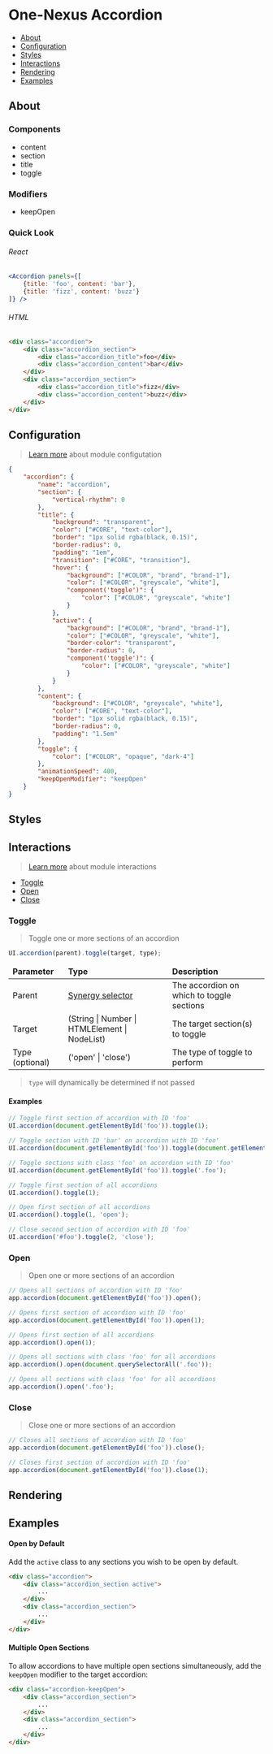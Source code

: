 # One-Nexus Accordion

* [About]()
* [Configuration]()
* [Styles]()
* [Interactions]()
* [Rendering]()
* [Examples]()

## About

### Components

* content
* section
* title
* toggle

### Modifiers

* keepOpen

### Quick Look

###### React

```jsx
<Accordion panels={[
    {title: 'foo', content: 'bar'},
    {title: 'fizz', content: 'buzz'}
]} />
```

###### HTML

```html
<div class="accordion">
    <div class="accordion_section">
        <div class="accordion_title">foo</div>
        <div class="accordion_content">bar</div>
    </div>
    <div class="accordion_section">
        <div class="accordion_title">fizz</div>
        <div class="accordion_content">buzz</div>
    </div>
</div>
```

## Configuration

> [Learn more]() about module configutation

```json
{
    "accordion": {
        "name": "accordion",
        "section": {
            "vertical-rhythm": 0
        },
        "title": {
            "background": "transparent",
            "color": ["#CORE", "text-color"],
            "border": "1px solid rgba(black, 0.15)",
            "border-radius": 0,
            "padding": "1em",
            "transition": ["#CORE", "transition"],
            "hover": {
                "background": ["#COLOR", "brand", "brand-1"],
                "color": ["#COLOR", "greyscale", "white"],
                "component('toggle')": {
                    "color": ["#COLOR", "greyscale", "white"]
                }
            },
            "active": {
                "background": ["#COLOR", "brand", "brand-1"],
                "color": ["#COLOR", "greyscale", "white"],
                "border-color": "transparent",
                "border-radius": 0,
                "component('toggle')": {
                    "color": ["#COLOR", "greyscale", "white"]
                }
            }
        },
        "content": {
            "background": ["#COLOR", "greyscale", "white"],
            "color": ["#CORE", "text-color"],
            "border": "1px solid rgba(black, 0.15)",
            "border-radius": 0,
            "padding": "1.5em"
        },
        "toggle": {
            "color": ["#COLOR", "opaque", "dark-4"]
        },
        "animationSpeed": 400,
        "keepOpenModifier": "keepOpen"
    }
}
```

## Styles

## Interactions

> [Learn more]() about module interactions

* [Toggle]()
* [Open]()
* [Close]()

### Toggle

> Toggle one or more sections of an accordion

```js
UI.accordion(parent).toggle(target, type);
```

<table>
    <thead>
        <tr>
            <td><b>Parameter</b></td>
            <td><b>Type</b></td>
            <td><b>Description<b/></td>
        </tr>
    </thead>
    <tbody>
        <tr>
            <td>Parent</td>
            <td><a href="#">Synergy selector</a></td>
            <td>The accordion on which to toggle sections</td>
        </tr>
        <tr>
            <td>Target</td>
            <td>(String | Number | HTMLElement | NodeList)</td>
            <td>The target section(s) to toggle</td>
        </tr>
        <tr>
            <td>Type (optional)</td>
            <td>('open' | 'close')</td>
            <td>The type of toggle to perform</td>
        </tr>
    </tbody>
</table>

> `type` will dynamically be determined if not passed

#### Examples

```js
// Toggle first section of accordion with ID 'foo'
UI.accordion(document.getElementById('foo')).toggle(1);

// Toggle section with ID 'bar' on accordion with ID 'foo'
UI.accordion(document.getElementById('foo')).toggle(document.getElementById('bar'));

// Toggle sections with class 'foo' on accordion with ID 'foo'
UI.accordion(document.getElementById('foo')).toggle('.foo');

// Toggle first section of all accordions
UI.accordion().toggle(1);

// Open first section of all accordions
UI.accordion().toggle(1, 'open');

// Close second section of accordion with ID 'foo'
UI.accordion('#foo').toggle(2, 'close');
```

### Open

> Open one or more sections of an accordion

```js
// Opens all sections of accordion with ID 'foo'
app.accordion(document.getElementById('foo')).open();

// Opens first section of accordion with ID 'foo'
app.accordion(document.getElementById('foo')).open(1);

// Opens first section of all accordions
app.accordion().open(1);

// Opens all sections with class 'foo' for all accordions
app.accordion().open(document.querySelectorAll('.foo'));

// Opens all sections with class 'foo' for all accordions
app.accordion().open('.foo');
```

### Close

> Close one or more sections of an accordion

```js
// Closes all sections of accordion with ID 'foo'
app.accordion(document.getElementById('foo')).close();

// Closes first section of accordion with ID 'foo'
app.accordion(document.getElementById('foo')).close(1);
```

## Rendering

## Examples

#### Open by Default

Add the `active` class to any sections you wish to be open by default.

```html
<div class="accordion">
    <div class="accordion_section active">
        ...
    </div>
    <div class="accordion_section">
        ...
    </div>
</div>
```

#### Multiple Open Sections

To allow accordions to have multiple open sections simultaneously, add the `keepOpen` modifier to the target accordion:

```html
<div class="accordion-keepOpen">
    <div class="accordion_section">
        ...
    </div>
    <div class="accordion_section">
        ...
    </div>
</div>
```